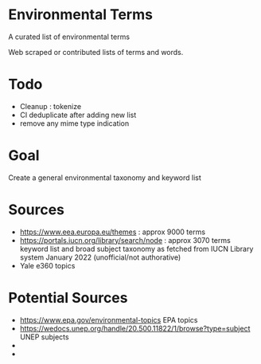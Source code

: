 # Environmental Terms

A curated list of environmental terms

Web scraped or contributed lists of terms and words. 

# Todo

- Cleanup : tokenize
- CI deduplicate after adding new list
- remove any mime type indication

# Goal

Create a general environmental taxonomy and keyword list

# Sources 

- https://www.eea.europa.eu/themes : approx 9000 terms
- https://portals.iucn.org/library/search/node : approx 3070 terms keyword list and broad subject taxonomy as fetched from IUCN Library system January 2022 (unofficial/not authorative)
- Yale e360 topics 

# Potential Sources

- https://www.epa.gov/environmental-topics EPA topics
- https://wedocs.unep.org/handle/20.500.11822/1/browse?type=subject UNEP subjects
- 
- 

